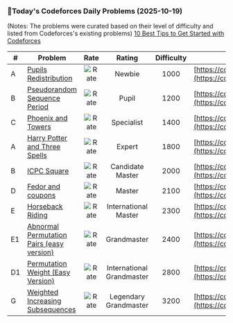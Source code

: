 ### 🌟Today's Codeforces Daily Problems (2025-10-19)
(Notes: The problems were curated based on their level of difficulty and listed from Codeforces's existing problems)
[10 Best Tips to Get Started with Codeforces](https://github.com/ika9810/Codeforces-Daily-Problems/blob/main/10%20Best%20Tips%20to%20Get%20Started%20with%20Codeforces.md)

| # | Problem | Rate| Rating | Difficulty | Contest |
|---| ----- | :--------: | :----------: | :----------: | ---------- |
|A|[Pupils Redistribution](https://codeforces.com/contest/779/problem/A)|![Rate](https://img.shields.io/badge/Newbie-1000-lightgrey)|Newbie|1000|[https://codeforces.com/contest/779](https://codeforces.com/contest/779)|
|B|[Pseudorandom Sequence Period](https://codeforces.com/contest/172/problem/B)|![Rate](https://img.shields.io/badge/Pupil-1200-brightgreen)|Pupil|1200|[https://codeforces.com/contest/172](https://codeforces.com/contest/172)|
|C|[Phoenix and Towers](https://codeforces.com/contest/1515/problem/C)|![Rate](https://img.shields.io/badge/Specialist-1400-9cf)|Specialist|1400|[https://codeforces.com/contest/1515](https://codeforces.com/contest/1515)|
|A|[Harry Potter and Three Spells](https://codeforces.com/contest/65/problem/A)|![Rate](https://img.shields.io/badge/Expert-1800-blue)|Expert|1800|[https://codeforces.com/contest/65](https://codeforces.com/contest/65)|
|B|[ICPC Square](https://codeforces.com/contest/2045/problem/B)|![Rate](https://img.shields.io/badge/Candidate%20Master-2000-blueviolet)|Candidate Master|2000|[https://codeforces.com/contest/2045](https://codeforces.com/contest/2045)|
|D|[Fedor and coupons](https://codeforces.com/contest/754/problem/D)|![Rate](https://img.shields.io/badge/Master-2100-orange)|Master|2100|[https://codeforces.com/contest/754](https://codeforces.com/contest/754)|
|E|[Horseback Riding](https://codeforces.com/contest/1090/problem/E)|![Rate](https://img.shields.io/badge/International%20Master-2300-orange)|International Master|2300|[https://codeforces.com/contest/1090](https://codeforces.com/contest/1090)|
|E1|[Abnormal Permutation Pairs (easy version)](https://codeforces.com/contest/1542/problem/E1)|![Rate](https://img.shields.io/badge/Grandmaster-2400-red)|Grandmaster|2400|[https://codeforces.com/contest/1542](https://codeforces.com/contest/1542)|
|D1|[Permutation Weight (Easy Version)](https://codeforces.com/contest/1685/problem/D1)|![Rate](https://img.shields.io/badge/International%20Grandmaster-2800-red)|International Grandmaster|2800|[https://codeforces.com/contest/1685](https://codeforces.com/contest/1685)|
|G|[Weighted Increasing Subsequences](https://codeforces.com/contest/1621/problem/G)|![Rate](https://img.shields.io/badge/Legendary%20Grandmaster-3200-red)|Legendary Grandmaster|3200|[https://codeforces.com/contest/1621](https://codeforces.com/contest/1621)|
